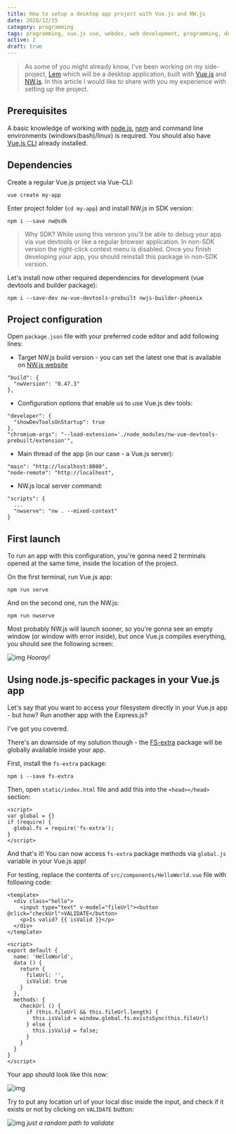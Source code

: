 ```yaml
---
title: How to setup a desktop app project with Vue.js and NW.js
date: 2020/12/15
category: programming
tags: programming, vue.js vue, webdev, web development, programming, development, js, javascript
active: 2
draft: true
---
```


> As some of you might already know, I've been working on my side-project, [Lem]() which will be a desktop application, built with [Vue.js](https://vuejs.org) and [NW.js](https://nwjs.io/). In this article I would like to share with you my experience with setting up the project.

## Prerequisites

A basic knowledge of working with [node.js](https://nodejs.org/en/), [npm](npmjs.com/) and command line environments (windows(bash)/linux) is required. You should also have [Vue.js CLI](https://cli.vuejs.org/) already installed.

## Dependencies

Create a regular Vue.js project via Vue-CLI:

```
vue create my-app
```

Enter project folder (`cd my-app`) and install NW.js in SDK version:

```
npm i --save nw@sdk
```

> Why SDK? While using this version you'll be able to debug your app via vue devtools or like a regular browser application. In non-SDK version the right-click context menu is disabled. Once you finish developing your app, you should reinstall this package in non-SDK version.

Let's install now other required dependencies for development (vue devtools and builder package):

```
npm i --save-dev nw-vue-devtools-prebuilt nwjs-builder-phoenix
```

## Project configuration

Open `package.json` file with your preferred code editor and add following lines:

- Target NW.js build version - you can set the latest one that is available on [NW.js website](https://nwjs.io/downloads/)

```
"build": {
  "nwVersion": "0.47.3"
},
```

- Configuration options that enable us to use Vue.js dev tools:

```
"developer": {
  "showDevToolsOnStartup": true
},
"chromium-args": "--load-extension='./node_modules/nw-vue-devtools-prebuilt/extension'",
```

- Main thread of the app (in our case - a Vue.js server):

```
"main": "http://localhost:8080",
"node-remote": "http://localhost",
```

- NW.js local server command:

```
"scripts": {
  ...
  "nwserve": "nw . --mixed-context"
}
```

## First launch

To run an app with this configuration, you're gonna need 2 terminals opened at the same time, inside the location of the project.

On the first terminal, run Vue.js app:

```
npm run serve
```

And on the second one, run the NW.js:

```
npm run nwserve
```

Most probably NW.js will launch sooner, so you're gonna see an empty window (or window with error inside), but once Vue.js compiles everything, you should see the following screen:

![img](/static/nwjs-vuejs.jpg)
*Hooray!*

## Using node.js-specific packages in your Vue.js app

Let's say that you want to access your filesystem directly in your Vue.js app - but how? Run another app with the Express.js?

I've got you covered.

There's an downside of my solution though - the [FS-extra](https://www.npmjs.com/package/fs-extra) package will be globally available inside your app.

First, install the `fs-extra` package:

```
npm i --save fs-extra
```

Then, open `static/index.html` file and add this into the `<head></head>` section:

```
<script>
var global = {}
if (require) {
  global.fs = require('fs-extra');
}
</script>
```

And that's it! You can now access `fs-extra` package methods via `global.js` variable in your Vue.js app!

For testing, replace the contents of `src/components/HelloWorld.vue` file with following code:

```
<template>
  <div class="hello">
    <input type="text" v-model="fileUrl"><button @click="checkUrl">VALIDATE</button>
    <p>Is valid? {{ isValid }}</p>
  </div>
</template>

<script>
export default {
  name: 'HelloWorld',
  data () {
    return {
      fileUrl: '',
      isValid: true
    }
  },
  methods: {
    checkUrl () {
      if (this.fileUrl && this.fileUrl.length) {
        this.isValid = window.global.fs.existsSync(this.fileUrl)
      } else {
        this.isValid = false;
      }
    }
  }
}
</script>
```

Your app should look like this now:

![img](/static/url-validator1.jpg)

Try to put any location url of your local disc inside the input, and check if it exists or not by clicking on `VALIDATE` button:

![img](/static/url-validator2.jpg)
*just a random path to validate*


